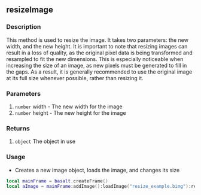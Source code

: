 ## resizeImage

### Description

This method is used to resize the image. It takes two parameters: the new width, and the new height. It is important to note that resizing images can result in a loss of quality, as the original pixel data is being transformed and resampled to fit the new dimensions. This is especially noticeable when increasing the size of an image, as new pixels must be generated to fill in the gaps. As a result, it is generally recommended to use the original image at its full size whenever possible, rather than resizing it.

### Parameters

1. `number` width - The new width for the image
2. `number` height - The new height for the image

### Returns

1. `object` The object in use

### Usage

* Creates a new image object, loads the image, and changes its size

```lua
local mainFrame = basalt.createFrame()
local aImage = mainFrame:addImage():loadImage("resize_example.bimg"):resizeImage(40, 20)
```
